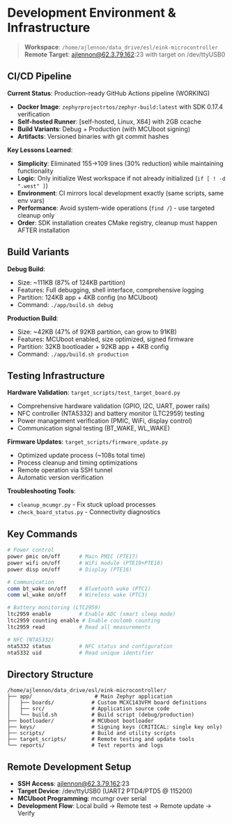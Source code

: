 # Development Environment & Infrastructure

> **Workspace**: `/home/ajlennon/data_drive/esl/eink-microcontroller`  
> **Remote Target**: ajlennon@62.3.79.162:23 with target on /dev/ttyUSB0

## CI/CD Pipeline

**Current Status**: Production-ready GitHub Actions pipeline (WORKING)
- **Docker Image**: `zephyrprojectrtos/zephyr-build:latest` with SDK 0.17.4 verification
- **Self-hosted Runner**: [self-hosted, Linux, X64] with 2GB ccache
- **Build Variants**: Debug + Production (with MCUboot signing)
- **Artifacts**: Versioned binaries with git commit hashes

**Key Lessons Learned**:
- **Simplicity**: Eliminated 155→109 lines (30% reduction) while maintaining functionality
- **Logic**: Only initialize West workspace if not already initialized (`if [ ! -d ".west" ]`)
- **Environment**: CI mirrors local development exactly (same scripts, same env vars)
- **Performance**: Avoid system-wide operations (`find /`) - use targeted cleanup only
- **Order**: SDK installation creates CMake registry, cleanup must happen AFTER installation

## Build Variants

**Debug Build**:
- Size: ~111KB (87% of 124KB partition)
- Features: Full debugging, shell interface, comprehensive logging
- Partition: 124KB app + 4KB config (no MCUboot)
- Command: `./app/build.sh debug`

**Production Build**:
- Size: ~42KB (47% of 92KB partition, can grow to 91KB)
- Features: MCUboot enabled, size optimized, signed firmware
- Partition: 32KB bootloader + 92KB app + 4KB config
- Command: `./app/build.sh production`

## Testing Infrastructure

**Hardware Validation**: `target_scripts/test_target_board.py`
- Comprehensive hardware validation (GPIO, I2C, UART, power rails)
- NFC controller (NTA5332) and battery monitor (LTC2959) testing
- Power management verification (PMIC, WiFi, display control)
- Communication signal testing (BT_WAKE, WL_WAKE)

**Firmware Updates**: `target_scripts/firmware_update.py`
- Optimized update process (~108s total time)
- Process cleanup and timing optimizations
- Remote operation via SSH tunnel
- Automatic version verification

**Troubleshooting Tools**:
- `cleanup_mcumgr.py` - Fix stuck upload processes
- `check_board_status.py` - Connectivity diagnostics

## Key Commands

```bash
# Power control
power pmic on/off      # Main PMIC (PTE17)
power wifi on/off      # WiFi module (PTE19+PTE18)  
power disp on/off      # Display (PTE16)

# Communication
comm bt_wake on/off    # Bluetooth wake (PTC1)
comm wl_wake on/off    # Wireless wake (PTC3)

# Battery monitoring (LTC2959)
ltc2959 enable         # Enable ADC (smart sleep mode)
ltc2959 counting enable # Enable coulomb counting
ltc2959 read           # Read all measurements

# NFC (NTA5332)
nta5332 status         # NFC status and configuration
nta5332 uid            # Read unique identifier
```

## Directory Structure

```
/home/ajlennon/data_drive/esl/eink-microcontroller/
├── app/                    # Main Zephyr application
│   ├── boards/            # Custom MCXC143VFM board definitions
│   ├── src/               # Application source code
│   └── build.sh           # Build script (debug/production)
├── bootloader/            # MCUboot bootloader
├── keys/                  # Signing keys (CRITICAL: single key only)
├── scripts/               # Build and utility scripts
├── target_scripts/        # Remote testing and update tools
└── reports/               # Test reports and logs
```

## Remote Development Setup

- **SSH Access**: ajlennon@62.3.79.162:23
- **Target Device**: /dev/ttyUSB0 (UART2 PTD4/PTD5 @ 115200)
- **MCUboot Programming**: mcumgr over serial
- **Development Flow**: Local build → Remote test → Remote update → Verify
